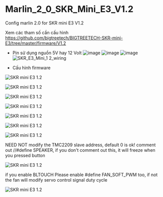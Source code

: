 # Marlin_2_0_SKR_Mini_E3_V1.2
Config marlin 2.0 for SKR mini E3 V1.2

Xem các tham số cần cấu hình https://github.com/bigtreetech/BIGTREETECH-SKR-mini-E3/tree/master/firmware/V1.2

- Pin sử dụng nguồn 5V hay 12 Volt
![image](https://user-images.githubusercontent.com/38026441/69205737-6a45d380-0b7d-11ea-9527-2ce40efde5fd.png)
![image](https://user-images.githubusercontent.com/38026441/69206396-189e4880-0b7f-11ea-8a8d-a95b45afa871.png)
![image](https://user-images.githubusercontent.com/38026441/69208464-391dd100-0b86-11ea-8932-f54fedf9b405.png)
![SKR_E3_Mini_1 2_wiring](https://user-images.githubusercontent.com/38026441/69301910-5ddb7c80-0c4a-11ea-8e6a-9f1a90fbc6e9.png)


- Cấu hình firmware


![SKR mini E3 1.2](https://user-images.githubusercontent.com/25599056/60634053-0aee5d80-9e40-11e9-9658-7cac8b6d1002.png)

![SKR mini E3 1.2](https://user-images.githubusercontent.com/25599056/66630670-4a92c580-ec37-11e9-9c40-2d9f095ce4af.png)

![SKR mini E3 1.2](https://user-images.githubusercontent.com/25599056/66633694-fd662200-ec3d-11e9-9569-4c27f1123dc6.png)

![SKR mini E3 1.2](https://user-images.githubusercontent.com/25599056/67383650-22ee1680-f5c2-11e9-9009-8c6dc6308cf3.png)

![SKR mini E3 1.2](https://user-images.githubusercontent.com/25599056/66630522-0c95a180-ec37-11e9-9560-3c2b729b3310.png)

![SKR mini E3 1.2](https://user-images.githubusercontent.com/25599056/60634508-b0560100-9e41-11e9-9a3a-2fc217564a15.png)

![SKR mini E3 1.2](https://user-images.githubusercontent.com/25599056/60634579-ff9c3180-9e41-11e9-91aa-ae90dbbbdd3f.png)

NEED NOT modify the TMC2209 slave address, default 0 is ok!
comment out //#define SPEAKER, if you don't comment out this, it will freeze when you pressed button

![SKR mini E3 1.2](https://user-images.githubusercontent.com/25599056/61014965-6e3a3b80-a3bc-11e9-8035-6463a2757cd7.png)

if you enable BLTOUCH
Please enable #define FAN_SOFT_PWM too, if not the fan will modify servo control signal duty cycle 
    
![SKR mini E3 1.2](https://user-images.githubusercontent.com/25599056/66694083-95b5e280-ece2-11e9-819b-e2ae3a710a83.png)

